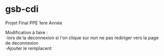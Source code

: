 # gsb-cdi
Projet Final PPE 1ere Année

Modification à faire : <br>
-lors de la deconnexion si l'on clique sur non ne pas rediriger vers la page de deconnexion<br>
-Ajouter le remplacent

